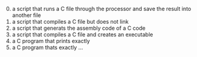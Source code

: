 0. a script that runs a C file through the processor and save the result into another file  
1. a script that compiles a C file but does not link  
2. a script that generats the assembly code of a C code  
3. a script that compiles a C file and creates an executable  
4. a C program that prints exactly  
5. a C program thats exactly ...
